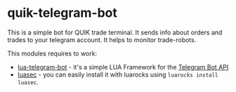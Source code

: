 # quik-telegram-bot
This is a simple bot for QUIK trade terminal. It sends info about orders and trades to your telegram account. It helps to monitor trade-robots.

This modules requires to work:
* [lua-telegram-bot](https://github.com/cosmonawt/lua-telegram-bot.git) - it's a simple LUA Framework for the [Telegram Bot API](https://https://core.telegram.org/bots/api)
* [luasec](https://github.com/brunoos/luasec) - you can easily install it with luarocks using `luarocks install luasec`.
